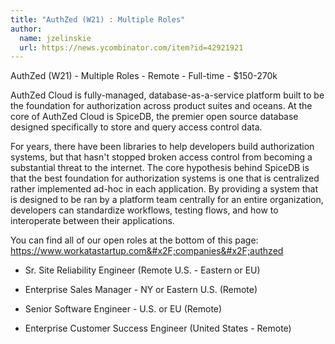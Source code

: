 ```yaml
---
title: "AuthZed (W21) : Multiple Roles"
author:
  name: jzelinskie
  url: https://news.ycombinator.com/item?id=42921921
---
```

AuthZed (W21) - Multiple Roles - Remote - Full-time - $150-270k

AuthZed Cloud is fully-managed, database-as-a-service platform built to be the foundation for authorization across product suites and oceans. At the core of AuthZed Cloud is SpiceDB, the premier open source database designed specifically to store and query access control data.

For years, there have been libraries to help developers build authorization systems, but that hasn&#x27;t stopped broken access control from becoming a substantial threat to the internet. The core hypothesis behind SpiceDB is that the best foundation for authorization systems is one that is centralized rather implemented ad-hoc in each application. By providing a system that is designed to be ran by a platform team centrally for an entire organization, developers can standardize workflows, testing flows, and how to interoperate between their applications.

You can find all of our open roles at the bottom of this page: <a href="https:&#x2F;&#x2F;www.workatastartup.com&#x2F;companies&#x2F;authzed" rel="nofollow">https:&#x2F;&#x2F;www.workatastartup.com&#x2F;companies&#x2F;authzed</a>

- Sr. Site Reliability Engineer (Remote U.S. - Eastern or EU)

- Enterprise Sales Manager - NY or Eastern U.S. (Remote)

- Senior Software Engineer - U.S. or EU (Remote)

- Enterprise Customer Success Engineer (United States - Remote)
<JobApplication />
